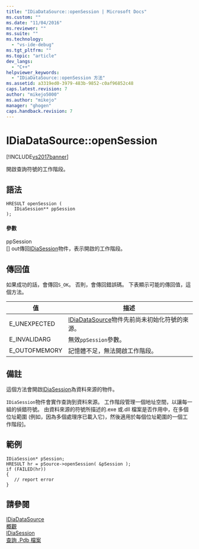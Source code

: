 ```yaml
---
title: "IDiaDataSource::openSession | Microsoft Docs"
ms.custom: ""
ms.date: "11/04/2016"
ms.reviewer: ""
ms.suite: ""
ms.technology: 
  - "vs-ide-debug"
ms.tgt_pltfrm: ""
ms.topic: "article"
dev_langs: 
  - "C++"
helpviewer_keywords: 
  - "IDiaDataSource::openSession 方法"
ms.assetid: a3319ed0-3979-483b-9852-c0af96852c48
caps.latest.revision: 7
author: "mikejo5000"
ms.author: "mikejo"
manager: "ghogen"
caps.handback.revision: 7
---
```

# IDiaDataSource::openSession
[!INCLUDE[vs2017banner](../../code-quality/includes/vs2017banner.md)]

開啟查詢符號的工作階段。  
  
## 語法  
  
```cpp#  
HRESULT openSession (   
   IDiaSession** ppSession  
);  
```  
  
#### 參數  
 ppSession  
 \[\] out傳回[IDiaSession](../../debugger/debug-interface-access/idiasession.md)物件，表示開啟的工作階段。  
  
## 傳回值  
 如果成功的話，會傳回`S_OK`。 否則，會傳回錯誤碼。  下表顯示可能的傳回值，這個方法。  
  
|值|描述|  
|-------|--------|  
|E\_UNEXPECTED|[IDiaDataSource](../../debugger/debug-interface-access/idiadatasource.md)物件先前尚未初始化符號的來源。|  
|E\_INVALIDARG|無效`ppSession`參數。|  
|E\_OUTOFMEMORY|記憶體不足，無法開啟工作階段。|  
  
## 備註  
 這個方法會開啟[IDiaSession](../../debugger/debug-interface-access/idiasession.md)為資料來源的物件。  
  
 `IDiaSession`物件會實作查詢到資料來源。  工作階段管理一個地址空間，以讓每一組的偵錯符號。  由資料來源的符號所描述的.exe 或.dll 檔案是否作用中，在多個位址範圍 \(例如，因為多個處理序已載入它\)，然後適用於每個位址範圍的一個工作階段\]。  
  
## 範例  
  
```cpp#  
IDiaSession* pSession;  
HRESULT hr = pSource->openSession( &pSession );  
if (FAILED(hr))  
{  
   // report error  
}  
```  
  
## 請參閱  
 [IDiaDataSource](../../debugger/debug-interface-access/idiadatasource.md)   
 [概觀](../../debugger/debug-interface-access/overview-debug-interface-access-sdk.md)   
 [IDiaSession](../../debugger/debug-interface-access/idiasession.md)   
 [查詢 .Pdb 檔案](../../debugger/debug-interface-access/querying-the-dot-pdb-file.md)